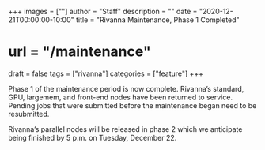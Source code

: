 +++
images = [""]
author = "Staff"
description = ""
date = "2020-12-21T00:00:00-10:00"
title = "Rivanna Maintenance, Phase 1 Completed"
# url = "/maintenance"
draft = false
tags = ["rivanna"]
categories = ["feature"]
+++

Phase 1 of the maintenance period is now complete. Rivanna’s standard, GPU, largemem, and front-end nodes have been returned to service. Pending jobs that were submitted before the maintenance began need to be resubmitted.

Rivanna’s parallel nodes will be released in phase 2 which we anticipate being finished by 5 p.m. on Tuesday, December 22.
